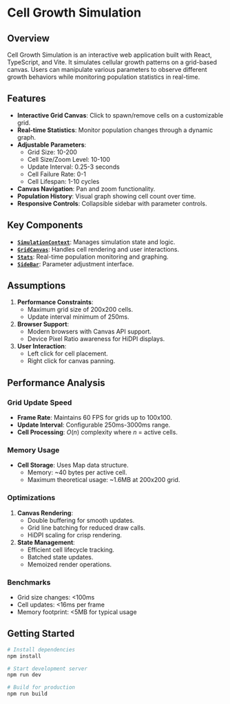 # Cell Growth Simulation

## Overview
Cell Growth Simulation is an interactive web application built with React, TypeScript, and Vite. It simulates cellular growth patterns on a grid-based canvas. Users can manipulate various parameters to observe different growth behaviors while monitoring population statistics in real-time.

## Features
- **Interactive Grid Canvas**: Click to spawn/remove cells on a customizable grid.
- **Real-time Statistics**: Monitor population changes through a dynamic graph.
- **Adjustable Parameters**:
  - Grid Size: 10-200
  - Cell Size/Zoom Level: 10-100
  - Update Interval: 0.25-3 seconds
  - Cell Failure Rate: 0-1
  - Cell Lifespan: 1-10 cycles
- **Canvas Navigation**: Pan and zoom functionality.
- **Population History**: Visual graph showing cell count over time.
- **Responsive Controls**: Collapsible sidebar with parameter controls.

## Key Components
- **[`SimulationContext`](src/contexts/SimulationContext.tsx)**: Manages simulation state and logic.
- **[`GridCanvas`](src/components/GridCanvas.tsx)**: Handles cell rendering and user interactions.
- **[`Stats`](src/components/Stats.tsx)**: Real-time population monitoring and graphing.
- **[`SideBar`](src/components/SideBar.tsx)**: Parameter adjustment interface.

## Assumptions
1. **Performance Constraints**:
   - Maximum grid size of 200x200 cells.
   - Update interval minimum of 250ms.
2. **Browser Support**:
   - Modern browsers with Canvas API support.
   - Device Pixel Ratio awareness for HiDPI displays.
3. **User Interaction**:
   - Left click for cell placement.
   - Right click for canvas panning.

## Performance Analysis

### Grid Update Speed
- **Frame Rate**: Maintains 60 FPS for grids up to 100x100.
- **Update Interval**: Configurable 250ms-3000ms range.
- **Cell Processing**: $O(n)$ complexity where $n$ = active cells.

### Memory Usage
- **Cell Storage**: Uses Map data structure.
  - Memory: ~40 bytes per active cell.
  - Maximum theoretical usage: ~1.6MB at 200x200 grid.

### Optimizations
1. **Canvas Rendering**:
   - Double buffering for smooth updates.
   - Grid line batching for reduced draw calls.
   - HiDPI scaling for crisp rendering.
2. **State Management**:
   - Efficient cell lifecycle tracking.
   - Batched state updates.
   - Memoized render operations.

### Benchmarks
- Grid size changes: <100ms
- Cell updates: <16ms per frame
- Memory footprint: <5MB for typical usage

## Getting Started

```bash
# Install dependencies
npm install

# Start development server
npm run dev

# Build for production
npm run build
```
